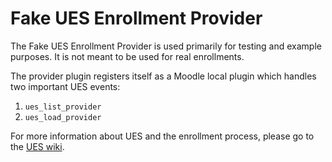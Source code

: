# Fake UES Enrollment Provider

The Fake UES Enrollment Provider is used primarily for testing and example
purposes. It is not meant to be used for real enrollments.

The provider plugin registers itself as a Moodle local plugin which handles
two important UES events:

1. `ues_list_provider`
2. `ues_load_provider`

For more information about UES and the enrollment process, please go to the
[UES wiki][ues].

[ues]: https://github.com/lsuits/ues/wiki

